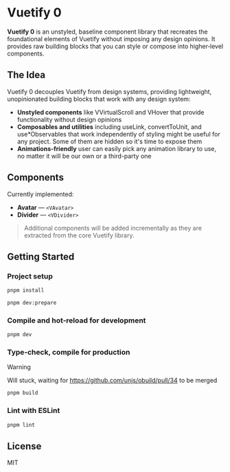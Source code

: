 # Vuetify 0

**Vuetify 0** is an unstyled, baseline component library that recreates the foundational elements of Vuetify without imposing any design opinions. It provides raw building blocks that you can style or compose into higher‑level components.

## The Idea

Vuetify 0 decouples Vuetify from design systems, providing lightweight, unopinionated building blocks that work with any design system:

- **Unstyled components** like VVirtualScroll and VHover that provide functionality without design opinions
- **Composables and utilities** including useLink, convertToUnit, and use*Observables that work independently of styling might be useful for any project. Some of them are hidden so it's time to expose them
- **Animations-friendly** user can easily pick any animation library to use, no matter it will be our own or a third-party one

## Components

Currently implemented:

* **Avatar** — `<VAvatar>`
* **Divider** — `<VDivider>`

> Additional components will be added incrementally as they are extracted from the core Vuetify library.

## Getting Started

### Project setup

```sh
pnpm install

pnpm dev:prepare
```

### Compile and hot‑reload for development

```sh
pnpm dev
```

### Type‑check, compile for production

> [!WARNING]
> Will stuck, waiting for https://github.com/unjs/obuild/pull/34 to be merged

```sh
pnpm build
```

### Lint with ESLint

```sh
pnpm lint
```

## License

MIT
